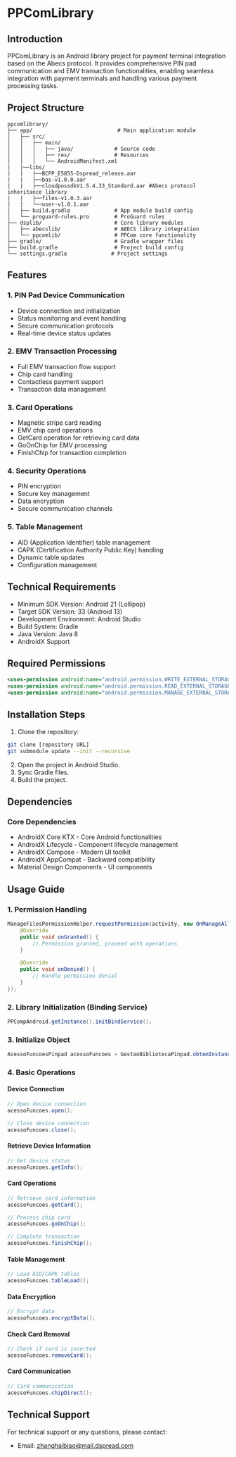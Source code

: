 # PPComLibrary

## Introduction
PPComLibrary is an Android library project for payment terminal integration based on the Abecs protocol. It provides comprehensive PIN pad communication and EMV transaction functionalities, enabling seamless integration with payment terminals and handling various payment processing tasks.

## Project Structure
```
ppcomlibrary/
├── app/                           # Main application module
│   ├── src/
│   │   ├── main/
│   │   │   ├── java/             # Source code
│   │   │   ├── res/              # Resources
│   │   │   └── AndroidManifest.xml
|   |──libs/
|   |   ├──BCPP_E5855-Dspread_release.aar
|   |   ├──bas-v1.0.0.aar
|   |   ├──cloudpossdkV1.5.4.33_Standard.aar #Abecs protocol inheritance library
|   |   ├──files-v1.0.3.aar
|   |   └──user-v1.0.1.aar
│   ├── build.gradle              # App module build config
│   └── proguard-rules.pro        # ProGuard rules
├── dsplib/                       # Core library modules
│   ├── abecslib/                 # ABECS library integration
│   └── ppcomlib/                 # PPCom core functionality
├── gradle/                       # Gradle wrapper files
├── build.gradle                  # Project build config
└── settings.gradle              # Project settings
```

## Features
### 1. PIN Pad Device Communication
- Device connection and initialization
- Status monitoring and event handling
- Secure communication protocols
- Real-time device status updates

### 2. EMV Transaction Processing
- Full EMV transaction flow support
- Chip card handling
- Contactless payment support
- Transaction data management

### 3. Card Operations
- Magnetic stripe card reading
- EMV chip card operations
- GetCard operation for retrieving card data
- GoOnChip for EMV processing
- FinishChip for transaction completion

### 4. Security Operations
- PIN encryption
- Secure key management
- Data encryption
- Secure communication channels

### 5. Table Management
- AID (Application Identifier) table management
- CAPK (Certification Authority Public Key) handling
- Dynamic table updates
- Configuration management

## Technical Requirements
- Minimum SDK Version: Android 21 (Lollipop)
- Target SDK Version: 33 (Android 13)
- Development Environment: Android Studio
- Build System: Gradle
- Java Version: Java 8
- AndroidX Support

## Required Permissions
```xml
<uses-permission android:name="android.permission.WRITE_EXTERNAL_STORAGE" />
<uses-permission android:name="android.permission.READ_EXTERNAL_STORAGE" />
<uses-permission android:name="android.permission.MANAGE_EXTERNAL_STORAGE" />
```

## Installation Steps
1. Clone the repository:
```bash
git clone [repository URL]
git submodule update --init --recursive
```

2. Open the project in Android Studio.
3. Sync Gradle files.
4. Build the project.

## Dependencies
### Core Dependencies
- AndroidX Core KTX - Core Android functionalities
- AndroidX Lifecycle - Component lifecycle management
- AndroidX Compose - Modern UI toolkit
- AndroidX AppCompat - Backward compatibility
- Material Design Components - UI components

## Usage Guide
### 1. Permission Handling
```java
ManageFilesPermissionHelper.requestPermission(activity, new OnManageAllFilesPermissionResult() {
    @Override
    public void onGranted() {
        // Permission granted, proceed with operations
    }

    @Override
    public void onDenied() {
        // Handle permission denial
    }
});
```

### 2. Library Initialization (Binding Service)
```java
PPCompAndroid.getInstance().initBindService();
```

### 3. Initialize Object
```java
AcessoFuncoesPinpad acessoFuncoes = GestaoBibliotecaPinpad.obtemInstanciaAcessoFuncoesPinpad();
```

### 4. Basic Operations
#### Device Connection
```java
// Open device connection
acessoFuncoes.open();

// Close device connection
acessoFuncoes.close();
```

#### Retrieve Device Information
```java
// Get device status
acessoFuncoes.getInfo();
```

#### Card Operations
```java
// Retrieve card information
acessoFuncoes.getCard();

// Process chip card
acessoFuncoes.goOnChip();

// Complete transaction
acessoFuncoes.finishChip();
```

#### Table Management
```java
// Load AID/CAPK tables
acessoFuncoes.tableLoad();
```

#### Data Encryption
```java
// Encrypt data
acessoFuncoes.encryptData();
```

#### Check Card Removal
```java
// Check if card is inserted
acessoFuncoes.removeCard();
```

#### Card Communication
```java
// Card communication
acessoFuncoes.chipDirect();
```

## Technical Support
For technical support or any questions, please contact:
- Email: zhanghaibiao@mail.dspread.com

